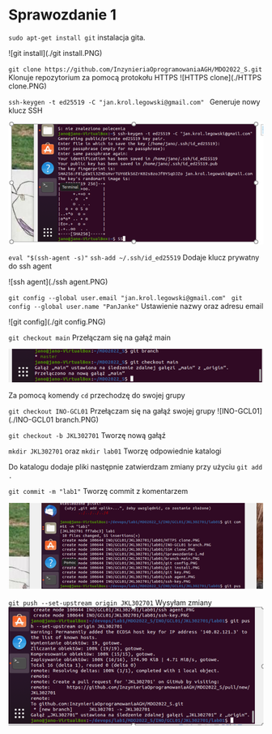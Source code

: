 # Sprawozdanie 1 

 `sudo apt-get install git`
   instalacja gita.


![git install](./git install.PNG)



`git clone https://github.com/InzynieriaOprogramowaniaAGH/MDO2022_S.git ` 
Klonuje repozytorium za pomocą protokołu HTTPS
![HTTPS clone](./HTTPS clone.PNG)

`ssh-keygen -t ed25519 -C "jan.krol.legowski@gmail.com" ` 
Generuje nowy klucz SSH


![ssh-key](./ssh-key.PNG)



`eval "$(ssh-agent -s)"`
`ssh-add ~/.ssh/id_ed25519`
Dodaje klucz prywatny do ssh agent

![ssh agent](./ssh agent.PNG)


`git config --global user.email "jan.krol.legowski@gmail.com" `
`git config --global user.name "PanJanke"` 
Ustawienie nazwy oraz adresu email


![git config](./git config.PNG)



`git checkout main` 
Przełączam się na gałąź main

![branch-main](./branch-main.PNG)

Za pomocą  komendy `cd` przechodzę do swojej  grupy

`git checkout INO-GCL01` 
 Przełączam się na gałąź swojej grupy
 ![INO-GCL01](./INO-GCL01 branch.PNG)

`git checkout -b JKL302701` 
Tworzę nową gałąź

`mkdir JKL302701` oraz `mkdir lab01` 
Tworzę odpowiednie katalogi

Do katalogu dodaje pliki następnie zatwierdzam zmiany przy użyciu `git add .`

`git commit -m "lab1"` 
Tworzę commit z komentarzem


![commit](./commit.PNG)


`git push --set-upstream origin JKL302701`
Wysyłam zmiany 
![git_push](./git_push.PNG)






















